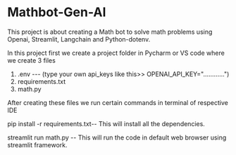 # Mathbot-Gen-AI
This project is about creating a Math bot to solve math problems using Openai, Streamlit, Langchain and Python-dotenv.

In this project first we create a project folder in Pycharm or VS code where we create 3 files 
1. .env --- (type your own api_keys like this>>     OPENAI_API_KEY="............") 
2.  requirements.txt
3.  math.py

After creating these files we run certain commands in terminal of respective IDE

 
 pip install -r requirements.txt-- This will install all the dependencies.
 
 streamlit run math.py -- This will run the code in default web browser using streamlit framework.
